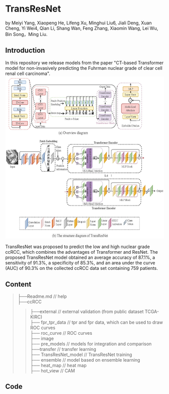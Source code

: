 # TransResNet

by Meiyi Yang, Xiaopeng He, Lifeng Xu, Minghui Liu6, Jiali Deng, Xuan Cheng, Yi Wei4, Qian Li, Shang Wan, Feng Zhang, Xiaomin Wang, Lei Wu, Bin Song，Ming Liu.

## Introduction
In this repository we release models from the paper "CT-based Transformer model for non-invasively predicting the Fuhrman nuclear grade of clear cell renal cell carcinoma".
![image](https://github.com/yangmeiyi/ccRCC_project/blob/main/network.jpg)

TransResNet was proposed to predict the low and high nuclear grade ccRCC, which combines the advantages of Transformer and ResNet. The proposed TransResNet model obtained an average accuracy of 87.1%, a sensitivity of 91.3%, a specificity of 85.3%, and an area under the curve (AUC) of 90.3% on the collected ccRCC data set containing 759 patients.




## Content
> ├──Readme.md               // help  <br>
> ├──ccRCC              <br>  
> > ├──external             // external validation (from public dataset TCGA-KIRC)  <br>
> > ├── fpr_tpr_data        // tpr and fpr data, which can be used to draw ROC curves  <br>
> > ├── roc_curve           //  ROC curves  <br>
> > ├── image <br>
> > ├── pre_models          // models for integration and comparison  <br>
> > ├──transfer             // transfer learning  <br>
> > ├── TransResNet_model                      // TransResNet training  <br>
> > ├── ensemble     // model based on ensemble learning  <br>
> > ├── heat_map    // heat map  <br>
> > ├── hot_view    // CAM <br>


## Code 
